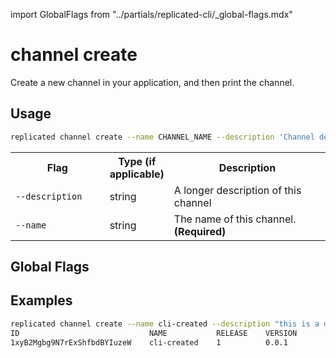 import GlobalFlags from "../partials/replicated-cli/_global-flags.mdx"

# channel create

Create a new channel in your application, and then print the channel.

## Usage
```bash
replicated channel create --name CHANNEL_NAME --description 'Channel description'
```

<table>
  <tr>
    <th width="30%">Flag</th>
    <th width="20%">Type (if applicable)</th>
    <th width="50%">Description</th>
  </tr>
  <tr>
    <td><code>--description</code></td>
    <td>string</td>
    <td>A longer description of this channel</td>
  </tr>
  <tr>
    <td><code>--name</code></td>
    <td>string</td>
    <td>The name of this channel. <strong>(Required)</strong></td>
  </tr>
</table>

## Global Flags

<GlobalFlags/>

## Examples
```bash
replicated channel create --name cli-created --description "this is a description for a channel"
ID                             NAME           RELEASE    VERSION
1xyB2Mgbg9N7rExShfbdBYIuzeW    cli-created    1          0.0.1
```

